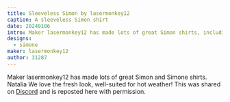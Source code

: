 ```yaml
---
title: Sleeveless Simon by lasermonkey12
caption: A sleeveless Simon shirt
date: 20240106
intro: Maker lasermonkey12 has made lots of great Simon shirts, including this sleeveless one.
designs:
  - simone
maker: lasermonkey12
author: 31287
---
```


Maker lasermonkey12 has made lots of great Simon and Simone shirts. Natalia We love the fresh look, well-suited for hot weather! This was shared on [Discord](https://discord.freesewing.org/) and is reposted here with permission.

